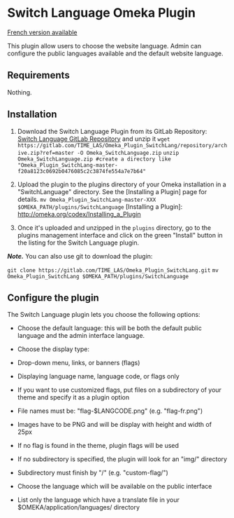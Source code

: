 # Switch Language Omeka Plugin
[French version available](README_FR.md)

This plugin allow users to choose the website language. Admin can configure the public languages available and the default website language.

## Requirements

Nothing.

## Installation
1. Download the Switch Language Plugin from its GitLab Repository: [Switch Language GitLab Repository] and unzip it
 ```wget https://gitlab.com/TIME_LAS/Omeka_Plugin_SwitchLang/repository/archive.zip?ref=master -O Omeka_SwitchLanguage.zip```
 ```unzip Omeka_SwitchLanguage.zip #create a directory like "Omeka_Plugin_SwitchLang-master-f20a8123c0692b0476085c2c3874fe554a7e7b64"  ```

[Switch Language GitLab Repository]: https://gitlab.com/TIME_LAS/Omeka_Plugin_SwitchLang/

2. Upload the plugin to the plugins directory of your Omeka installation in a "SwitchLanguage" directory. See the [Installing a Plugin] page for details.
 ```mv Omeka_Plugin_SwitchLang-master-XXX $OMEKA_PATH/plugins/SwitchLanguage```
[Installing a Plugin]: http://omeka.org/codex/Installing_a_Plugin

3. Once it's uploaded and unzipped in the `plugins` directory, go to the plugins management interface and click on the green "Install" button in the listing for the Switch Language plugin.

***Note.*** You can also use git to download the plugin:

 ```git clone https://gitlab.com/TIME_LAS/Omeka_Plugin_SwitchLang.git```
 ```mv Omeka_Plugin_SwitchLang $OMEKA_PATH/plugins/SwitchLanguage```

## Configure the plugin

The Switch Language plugin lets you choose the following options:
* Choose the default language: this will be both the default public language and the admin interface language.

* Choose the display type:
 * Drop-down menu, links, or banners (flags) 
 * Displaying language name, language code, or flags only

* If you want to use customized flags, put files on a subdirectory of your theme and specify it as a plugin option
 * File names must be: "flag-$LANGCODE.png" (e.g. "flag-fr.png")
 * Images have to be PNG and will be display with height and width of 25px
 * If no flag is found in the theme, plugin flags will be used
 * If no subdirectory is specified, the plugin will look for an "img/" directory
 * Subdirectory must finish by "/" (e.g. "custom-flag/")

* Choose the language which will be available on the public interface
 * List only the language which have a translate file in your $OMEKA/application/languages/ directory